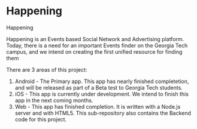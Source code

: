 # Happening
Happening

Happening is an Events based Social Network and Advertising platform. Today, there is a need for an important Events finder on the Georgia Tech campus, and we intend on creating the first unified resource for finding them

There are 3 areas of this project:
  1. Android - The Primary app. This app has nearly finished completetion, and will be released as part of a Beta test to Georgia Tech students.
  2. iOS     - This app is currently under development. We intend to finish this app in the next coming months.
  3. Web     - This app has finished completion. It is written with a Node.js server and with HTML5. This sub-repository also contains the Backend code for this project.
